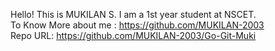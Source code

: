 Hello! This is MUKILAN S. I am a 1st year student at NSCET.<br>
To Know More about me : https://github.com/MUKILAN-2003 <br>
Repo URL: https://github.com/MUKILAN-2003/Go-Git-Muki
